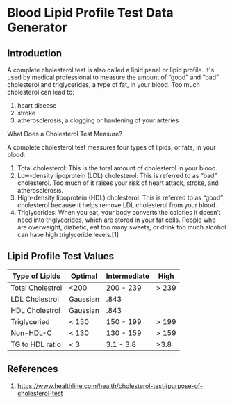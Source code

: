 # Blood Lipid Profile Test Data Generator

## Introduction
A complete cholesterol test is also called a lipid panel or lipid profile. It's used by medical professional to measure the amount of “good” and “bad” cholesterol and triglycerides, a type of fat, in your blood.
Too much cholesterol can lead to:

1. heart disease
2. stroke
3. atherosclerosis, a clogging or hardening of your arteries

What Does a Cholesterol Test Measure?

A complete cholesterol test measures four types of lipids, or fats, in your blood:

1. Total cholesterol: This is the total amount of cholesterol in your blood.
2. Low-density lipoprotein (LDL) cholesterol: This is referred to as “bad” cholesterol. Too much of it raises your risk of heart attack, stroke, and atherosclerosis.
3. High-density lipoprotein (HDL) cholesterol: This is referred to as “good” cholesterol because it helps remove LDL cholesterol from your blood.
4. Triglycerides: When you eat, your body converts the calories it doesn’t need into triglycerides, which are stored in your fat cells. People who are overweight, diabetic, eat too many sweets, or drink too much alcohol can have high triglyceride levels.[1]

## Lipid Profile Test Values 

| Type of Lipids | Optimal | Intermediate | High |
| --- | --- | --- | --- |
| Total Cholestrol | <200 | 200 - 239 | > 239 |
| LDL Cholestrol | Gaussian | .843 |  |
| HDL Cholestrol | Gaussian | .843 |  |
| Triglyceried | < 150  | 150 - 199  | > 199  |
| Non-HDL-C | < 130 | 130 - 159 | > 159  |
| TG to HDL ratio | < 3 | 3.1 - 3.8  | >3.8 |






## References

1. https://www.healthline.com/health/cholesterol-test#purpose-of-cholesterol-test